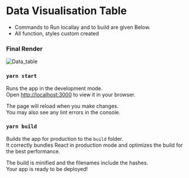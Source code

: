 # Data Visualisation Table

- Commands to Run locallay and to build are given Below.
- All function, styles custom created 

### Final Render

![Data_table](https://github.com/sssidharth/data-visualization/assets/Data_table.jpg)

### `yarn start`

Runs the app in the development mode.\
Open [http://localhost:3000](http://localhost:3000) to view it in your browser.

The page will reload when you make changes.\
You may also see any lint errors in the console.

### `yarn build`

Builds the app for production to the `build` folder.\
It correctly bundles React in production mode and optimizes the build for the best performance.

The build is minified and the filenames include the hashes.\
Your app is ready to be deployed!



